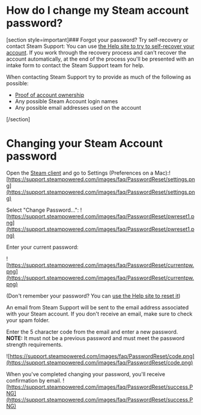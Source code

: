 # How do I change my Steam account password?

[section style=important]### Forgot your password? Try self-recovery or contact Steam Support:
You can use [the Help site to try to self-recover your account](https://help.steampowered.com/wizard/HelpWithLogin). If you work through the recovery process and can't recover the account automatically, at the end of the process you'll be presented with an intake form to contact the Steam Support team for help.  
  
When contacting Steam Support try to provide as much of the following as possible:  

* [Proof of account ownership](https://help.steampowered.com/en/faqs/view/0A94-F308-34A5-1988#proof)
* Any possible Steam Account login names
* Any possible email addresses used on the account

[/section]  
  
  
# Changing your Steam Account password
  
Open the [Steam client](http://store.steampowered.com/about/) and go to Settings (Preferences on a Mac):![https://support.steampowered.com/images/faq/PasswordReset/settings.png](https://support.steampowered.com/images/faq/PasswordReset/settings.png)  
  
Select "Change Password...": ![https://support.steampowered.com/images/faq/PasswordReset/pwreset1.png](https://support.steampowered.com/images/faq/PasswordReset/pwreset1.png)  
  
Enter your current password:  
  
![https://support.steampowered.com/images/faq/PasswordReset/currentpw.png](https://support.steampowered.com/images/faq/PasswordReset/currentpw.png)  
  
(Don't remember your password? You can [use the Help site to reset it](https://help.steampowered.com))  
  
An email from Steam Support will be sent to the email address associated with your Steam account. If you don't receive an email, make sure to check your spam folder.  
  
Enter the 5 character code from the email and enter a new password. **NOTE:** It must not be a previous password and must meet the password strength requirements.  
  
![https://support.steampowered.com/images/faq/PasswordReset/code.png](https://support.steampowered.com/images/faq/PasswordReset/code.png)  
  
When you've completed changing your password, you'll receive confirmation by email. ![https://support.steampowered.com/images/faq/PasswordReset/success.PNG](https://support.steampowered.com/images/faq/PasswordReset/success.PNG)  
  
